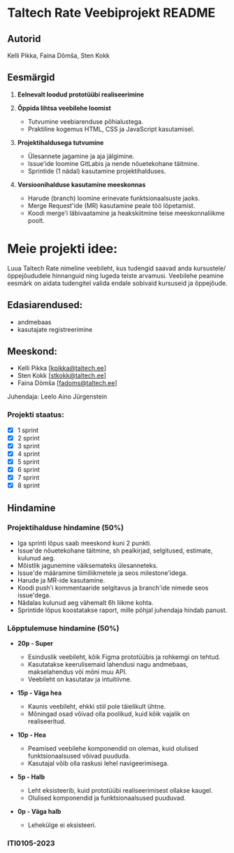# Taltech Rate Veebiprojekt README

## Autorid
Kelli Pikka, Faina Dõmša, Sten Kokk

## Eesmärgid

1. **Eelnevalt loodud prototüübi realiseerimine**

2. **Õppida lihtsa veebilehe loomist**
    - Tutvumine veebiarenduse põhialustega.
    - Praktiline kogemus HTML, CSS ja JavaScript kasutamisel.

3. **Projektihaldusega tutvumine**
    - Ülesannete jagamine ja aja jälgimine.
    - Issue'ide loomine GitLabis ja nende nõuetekohane täitmine.
    - Sprintide (1 nädal) kasutamine projektihalduses.

4. **Versioonihalduse kasutamine meeskonnas**
    - Harude (branch) loomine erinevate funktsionaalsuste jaoks.
    - Merge Request'ide (MR) kasutamine peale töö lõpetamist.
    - Koodi merge'i läbivaatamine ja heakskiitmine teise meeskonnaliikme poolt.


# Meie projekti idee:
Luua Taltech Rate nimeline veebileht, kus tudengid saavad anda kursustele/õppejõududele hinnanguid ning lugeda teiste arvamusi.
Veebilehe peamine eesmärk on aidata tudengitel valida endale sobivaid kursuseid ja õppejõude.

## Edasiarendused:
- andmebaas
- kasutajate registreerimine


## Meeskond:
- Kelli Pikka [kpikka@taltech.ee]
- Sten Kokk [stkokk@taltech.ee]
- Faina Dõmša [fadoms@taltech.ee]

Juhendaja: Leelo Aino Jürgenstein

### Projekti staatus:
- [x] 1 sprint
- [x] 2 sprint
- [x] 3 sprint
- [x] 4 sprint
- [x] 5 sprint
- [x] 6 sprint
- [x] 7 sprint
- [x] 8 sprint

## Hindamine

### Projektihalduse hindamine (50%)

- Iga sprinti lõpus saab meeskond kuni 2 punkti.
- Issue'de nõuetekohane täitmine, sh pealkirjad, selgitused, estimate, kulunud aeg.
- Mõistlik jagunemine väiksemateks ülesanneteks.
- Issue'de määramine tiimiliikmetele ja seos milestone'idega.
- Harude ja MR-ide kasutamine.
- Koodi push'i kommentaaride selgitavus ja branch'ide nimede seos issue'dega.
- Nädalas kulunud aeg vähemalt 6h liikme kohta.
- Sprintide lõpus koostatakse raport, mille põhjal juhendaja hindab panust.

### Lõpptulemuse hindamine (50%)

- **20p - Super**
    - Esinduslik veebileht, kõik Figma prototüübis ja rohkemgi on tehtud.
    - Kasutatakse keerulisemaid lahendusi nagu andmebaas, makselahendus või mõni muu API.
    - Veebileht on kasutatav ja intuitiivne.

- **15p - Väga hea**
    - Kaunis veebileht, ehkki stiil pole täielikult ühtne.
    - Mõningad osad võivad olla poolikud, kuid kõik vajalik on realiseeritud.

- **10p - Hea**
    - Peamised veebilehe komponendid on olemas, kuid olulised funktsionaalsused võivad puududa.
    - Kasutajal võib olla raskusi lehel navigeerimisega.

- **5p - Halb**
    - Leht eksisteerib, kuid prototüübi realiseerimisest ollakse kaugel.
    - Olulised komponendid ja funktsionaalsused puuduvad.

- **0p - Väga halb**
    - Lehekülge ei eksisteeri.

### ITI0105-2023
